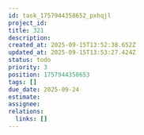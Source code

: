 ```yaml
---
id: task_1757944358652_pxhqjl
project_id: 
title: 321
description: 
created_at: 2025-09-15T13:52:38.652Z
updated_at: 2025-09-15T13:53:27.424Z
status: todo
priority: 3
position: 1757944358653
tags: []
due_date: 2025-09-24
estimate: 
assignee: 
relations:
  links: []
---
```





